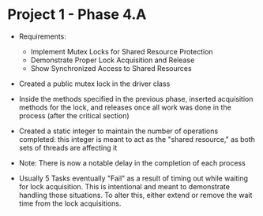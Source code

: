# Project 1 - Phase 4.A
- Requirements:
    - Implement Mutex Locks for Shared Resource Protection
    - Demonstrate Proper Lock Acquisition and Release
    - Show Synchronized Access to Shared Resources
    
- Created a public mutex lock in the driver class
- Inside the methods specified in the previous phase, inserted acquisition methods for the lock, and releases once all work was done in the process (after the critical section)
- Created a static integer to maintain the number of operations completed: this integer is meant to act as the "shared resource," as both sets of threads are affecting it

- Note: There is now a notable delay in the completion of each process
- Usually 5 Tasks eventually "Fail" as a result of timing out while waiting for lock acquisition. This is intentional and meant to demonstrate handling those situations. To alter this, either extend or remove the wait time from the lock acquisitions.
